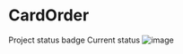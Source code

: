 # CardOrder
Project status badge
Current status
![image](https://user-images.githubusercontent.com/93191535/156170520-d1c9fa2d-57e4-4db2-ab0b-618b172476cc.png)
